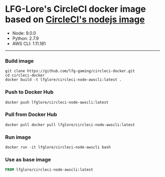 # LFG-Lore's CircleCI docker image based on [CircleCI's nodejs image](https://hub.docker.com/r/circleci/node/)
- Node: 9.0.0
- Python: 2.7.9
- AWS CLI: 1.11.181

----
### Build image
```
git clone https://github.com/lfg-gaming/circleci-docker.git
cd circleci-docker
docker build -t lfglore/circleci-node-awscli:latest .
```

### Push to Docker Hub
```
docker push lfglore/circleci-node-awscli:latest
```

### Pull from Docker Hub
```
docker pull docker pull lfglore/circleci-node-awscli:latest
```

### Run image
```
docker run -it lfglore/circleci-node-awscli bash
```

### Use as base image
```Dockerfile
FROM lfglore/circleci-node-awscli:latest
```